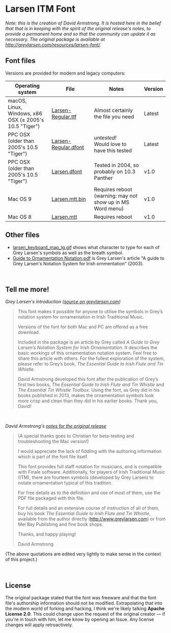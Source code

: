 # Larsen ITM Font

_Note: this is the creation of David Armstrong. It is hosted here in the belief that that is in keeping with the spirit of the original release's notes, to provide a permanent home and so that the community can update it as necessary. The original package is available at <http://greylarsen.com/resources/larsen-font/>._

## Font files

Versions are provided for modern and legacy computers:

Operating system | File | Notes | Version
---|---|---|---
macOS, <br> Linux, <br> Windows, x86 OSX (≥ 2005's 10.5 "Tiger") | [Larsen-Regular.ttf](Larsen-Regular.ttf) | Almost certainly the file you need |Latest
PPC OSX<br> (older than 2005's 10.5 "Tiger") | [Larsen-Regular.dfont](Larsen-Regular.dfont) | _untested!_<br>Would love to have this tested |Latest
PPC OSX<br>(older than 2005's 10.5 "Tiger") | [Larsen.dfont](Larsen.dfont) | Tested in 2004, so probably on 10.3 Panther | v1.0
Mac OS 9 | [Larsen.mtt.bin](Larsen.mtt.bin) | Requires reboot (warning: may not show up in MS Word menu) | v1.0
Mac OS 8 | [Larsen.mtt](Larsen.mtt) | Requires reboot | v1.0

## Other files

- [larsen_keyboard_map_lg.gif](larsen_keyboard_map_lg.gif) shows what character to type for each of Grey Larsen's symbols as well as the breath symbol.
- [Guide to Ornamentation Notation.pdf](Guide%20to%20Ornamentation%20Notation.pdf) is Grey Larsen's article "A guide to Grey Larsen's Notation System for Irish ornmentation" (2003).

&nbsp;

## Tell me more!

_Grey Larsen's introduction ([source on greylarsen.com](http://greylarsen.com/resources/larsen-font/))_

> This font makes it possible for anyone to utilise the symbols in Grey’s notation system for ornamentation in Irish Traditional Music.
>
> Versions of the font for both Mac and PC are offered as a free download.
>
> Included in the package is  an article by Grey called _A Guide to Grey Larsen’s Notation System for Irish Ornamentation_. It describes the basic workings of this ornamentation notation system. Feel free to share this article with others. For the fullest exploration of the system, please refer to Grey’s book, _The Essential Guide to Irish Flute and Tin Whistle_.
>
> David Armstrong developed this font after the publication of Grey’s first two books, _The Essential Guide to Irish Flute and Tin Whistle_ and _The Essential Tin Whistle Toolbox_. Using the font, as Grey did in his books published in 2013, makes the ornamentation symbols look more crisp and clean than they did in his earlier books. Thank you, David!

&nbsp;

_David Armstrong's [notes for the original release](https://github.com/olets/larsen-font/blob/v1.0/ReadMe.txt)_

> (A special thanks goes to Christian for beta-testing and troubleshooting the Mac version!)
>
> I would appreciate the lack of fiddling with the authoring information which is part of the font file itself.
>
> This font provides full staff notation for musicians, and is compatible with Finale software. Additionally, for players of Irish Traditional Music (ITM), there are fourteen symbols (developed by Grey Larsen) to notate ornamentation typical of this tradition.
>
> For free details as to the definition and use of most of them, use the PDF file packaged with this file.
>
> For full details and an extensive course of instruction of all of them, buy his book _The Essential Guide to Irish Flute and Tin Whistle_, available from the author directly (<http://www.greylarsen.com>) or from Mel Bay Publishing and fine book shops.
>
> Thanks, and happy playing!
>
> David Armstrong

(The above quotations are edited very lightly to make sense in the context of this project.)

&nbsp;

## License

The original package stated that the font was freeware and that the font file's authorship information should not be modified. Extrapolating that into the modern world of forking and hacking, I think we're likely talking **Apache License 2.0**. This could change upon the request of the original creator — if you're in touch with him, let me know by opening an Issue. Any license changes will apply retroactively.
